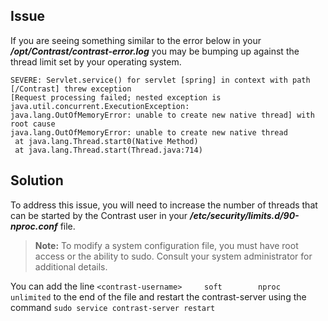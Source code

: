 <!--
title: "Unable To Create New Native Thread" Error In Contrast Server"
description: "Explanation of the "unable to create new native thread" error"
tags: "troubleshoot setup FAQ TeamServer native thread"
-->

## Issue

If you are seeing something similar to the error below in your ***/opt/Contrast/contrast-error.log*** you may be bumping up against the thread limit set by your operating system.

```
SEVERE: Servlet.service() for servlet [spring] in context with path [/Contrast] threw exception 
[Request processing failed; nested exception is java.util.concurrent.ExecutionException: 
java.lang.OutOfMemoryError: unable to create new native thread] with root cause
java.lang.OutOfMemoryError: unable to create new native thread
 at java.lang.Thread.start0(Native Method)
 at java.lang.Thread.start(Thread.java:714)
```


## Solution

To address this issue, you will need to increase the number of threads that can be started by the Contrast user in your ***/etc/security/limits.d/90-nproc.conf*** file.

>**Note:** To modify a system configuration file, you must have root access or the ability to sudo. Consult your system administrator for additional details.

You can add the line ```<contrast-username>     soft        nproc         unlimited``` to the end of the file and restart the contrast-server using the command ```sudo service contrast-server restart```
